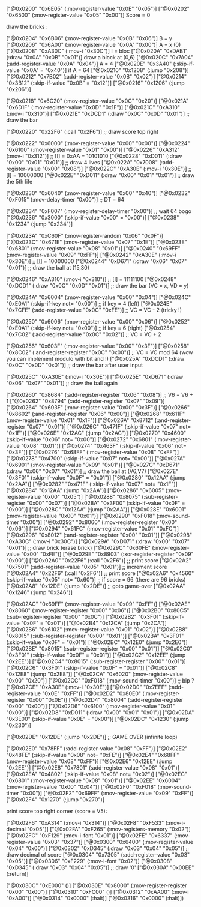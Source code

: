 ["@0x0200" "0x6E05" (:mov-register-value "0x0E" "0x05")]
 ["@0x0202" "0x6500" (:mov-register-value "0x05" "0x00")]  Score = 0

 draw the bricks :

 ["@0x0204" "0x6B06" (:mov-register-value "0x0B" "0x06")]   B = y
 ["@0x0206" "0x6A00" (:mov-register-value "0x0A" "0x00")]   A = x (0)
 ["@0x0208" "0xA30C" (:mov-i "0x30C")]                      I = bloc
 ["@0x020A" "0xDAB1" (:draw "0x0A" "0x0B" "0x01")]          draw a block at (0,6)
 ["@0x020C" "0x7A04" (:add-register-value "0x0A" "0x04")]   A = 4
 ["@0x020E" "0x3A40" (:skip-if-value "0x0A" = "0x40")]      if A = 64
 ["@0x0210" "0x1208" (:jump "0x208")]
 ["@0x0212" "0x7B02" (:add-register-value "0x0B" "0x02")]
 ["@0x0214" "0x3B12" (:skip-if-value "0x0B" = "0x12")]
 ["@0x0216" "0x1206" (:jump "0x206")]

 ["@0x0218" "0x6C20" (:mov-register-value "0x0C" "0x20")]
 ["@0x021A" "0x6D1F" (:mov-register-value "0x0D" "0x1F")]
 ["@0x021C" "0xA310" (:mov-i "0x310")]
 ["@0x021E" "0xDCD1" (:draw "0x0C" "0x0D" "0x01")]           ;; draw the bar

 ["@0x0220" "0x22F6" (:call "0x2F6")]                        ;; draw score top right

 ["@0x0222" "0x6000" (:mov-register-value "0x00" "0x00")]
 ["@0x0224" "0x6100" (:mov-register-value "0x01" "0x00")]
 ["@0x0226" "0xA312" (:mov-i "0x312")]                       ;; [I] = 0xAA = 10101010
 ["@0x0228" "0xD011" (:draw "0x00" "0x01" "0x01")]           ;; draw 4 lives
 ["@0x022A" "0x7008" (:add-register-value "0x00" "0x08")]
 ["@0x022C" "0xA30E" (:mov-i "0x30E")]                       ;; [I] = 10000000
 ["@0x022E" "0xD011" (:draw "0x00" "0x01" "0x01")]           ;; draw the 5th life

 ["@0x0230" "0x6040" (:mov-register-value "0x00" "0x40")]
 ["@0x0232" "0xF015" (:mov-delay-timer "0x00")]              ;; DT = 64

 ["@0x0234" "0xF007" (:mov-register-delay-timer "0x00")]     ;; wait 64 bogo
 ["@0x0236" "0x3000" (:skip-if-value "0x00" = "0x00")]
 ["@0x0238" "0x1234" (:jump "0x234")]

 ["@0x023A" "0xC60F" (:mov-register-random "0x06" "0x0F")]
 ["@0x023C" "0x671E" (:mov-register-value "0x07" "0x1E")]
 ["@0x023E" "0x6801" (:mov-register-value "0x08" "0x01")]
 ["@0x0240" "0x69FF" (:mov-register-value "0x09" "0xFF")]
 ["@0x0242" "0xA30E" (:mov-i "0x30E")]                       ;; [I] = 10000000
 ["@0x0244" "0xD671" (:draw "0x06" "0x07" "0x01")]           ;; draw the ball at (15,30)

 ["@0x0246" "0xA310" (:mov-i "0x310")]                       ;; [I] = 11111100
 ["@0x0248" "0xDCD1" (:draw "0x0C" "0x0D" "0x01")]           ;; draw the bar (VC = x, VD = y)

 ["@0x024A" "0x6004" (:mov-register-value "0x00" "0x04")]
 ["@0x024C" "0xE0A1" (:skip-if-key not= "0x00")]             ;; if key = 4 (left)
 ["@0x024E" "0x7CFE" (:add-register-value "0x0C" "0xFE")]    ;; VC = VC - 2 (tricky !)

 ["@0x0250" "0x6006" (:mov-register-value "0x00" "0x06")]
 ["@0x0252" "0xE0A1" (:skip-if-key not= "0x00")]             ;; if key = 6 (right)
 ["@0x0254" "0x7C02" (:add-register-value "0x0C" "0x02")]    ;; VC = VC + 2

 ["@0x0256" "0x603F" (:mov-register-value "0x00" "0x3F")]
 ["@0x0258" "0x8C02" (:and-register-register "0x0C" "0x00")] ;; VC = VC mod 64 (wow you can implement modulo with bit and !)
 ["@0x025A" "0xDCD1" (:draw "0x0C" "0x0D" "0x01")]           ;; draw the bar after user input

 ["@0x025C" "0xA30E" (:mov-i "0x30E")]
 ["@0x025E" "0xD671" (:draw "0x06" "0x07" "0x01")]           ;; draw the ball again

 ["@0x0260" "0x8684" (:add-register-register "0x06" "0x08")] ;; V6 = V6 + 1
 ["@0x0262" "0x8794" (:add-register-register "0x07" "0x09")]
 ["@0x0264" "0x603F" (:mov-register-value "0x00" "0x3F")]
 ["@0x0266" "0x8602" (:and-register-register "0x06" "0x00")]
 ["@0x0268" "0x611F" (:mov-register-value "0x01" "0x1F")]
 ["@0x026A" "0x8712" (:and-register-register "0x07" "0x01")]
 ["@0x026C" "0x471F" (:skip-if-value "0x07" not= "0x1F")]
 ["@0x026E" "0x12AC" (:jump "0x2AC")]
 ["@0x0270" "0x4600" (:skip-if-value "0x06" not= "0x00")]
 ["@0x0272" "0x6801" (:mov-register-value "0x08" "0x01")]
 ["@0x0274" "0x463F" (:skip-if-value "0x06" not= "0x3F")]
 ["@0x0276" "0x68FF" (:mov-register-value "0x08" "0xFF")]
 ["@0x0278" "0x4700" (:skip-if-value "0x07" not= "0x00")]
 ["@0x027A" "0x6901" (:mov-register-value "0x09" "0x01")]
 ["@0x027C" "0xD671" (:draw "0x06" "0x07" "0x01")]          ;; draw the ball at (V6,V7)
 ["@0x027E" "0x3F01" (:skip-if-value "0x0F" = "0x01")]
 ["@0x0280" "0x12AA" (:jump "0x2AA")]
 ["@0x0282" "0x471F" (:skip-if-value "0x07" not= "0x1F")]
 ["@0x0284" "0x12AA" (:jump "0x2AA")]
 ["@0x0286" "0x6005" (:mov-register-value "0x00" "0x05")]
 ["@0x0288" "0x8075" (:sub-register-register "0x00" "0x07")]
 ["@0x028A" "0x3F00" (:skip-if-value "0x0F" = "0x00")]
 ["@0x028C" "0x12AA" (:jump "0x2AA")]
 ["@0x028E" "0x6001" (:mov-register-value "0x00" "0x01")]
 ["@0x0290" "0xF018" (:mov-sound-timer "0x00")]
 ["@0x0292" "0x8060" (:mov-register-register "0x00" "0x06")]
 ["@0x0294" "0x61FC" (:mov-register-value "0x01" "0xFC")]
 ["@0x0296" "0x8012" (:and-register-register "0x00" "0x01")]
 ["@0x0298" "0xA30C" (:mov-i "0x30C")]
 ["@0x029A" "0xD071" (:draw "0x00" "0x07" "0x01")]          ;; draw brick (erase brick)
 ["@0x029C" "0x60FE" (:mov-register-value "0x00" "0xFE")]
 ["@0x029E" "0x8903" (:xor-register-register "0x09" "0x00")]
 ["@0x02A0" "0x22F6" (:call "0x2F6")]                       ;; print score
 ["@0x02A2" "0x7501" (:add-register-value "0x05" "0x01")]   ;; increment score
 ["@0x02A4" "0x22F6" (:call "0x2F6")]                       ;; print score
 ["@0x02A6" "0x4560" (:skip-if-value "0x05" not= "0x60")]   ;; if score = 96 (there are 96 bricks)
 ["@0x02A8" "0x12DE" (:jump "0x2DE")]                       ;; goto game-over
 ["@0x02AA" "0x1246" (:jump "0x246")]

 ["@0x02AC" "0x69FF" (:mov-register-value "0x09" "0xFF")]
 ["@0x02AE" "0x8060" (:mov-register-register "0x00" "0x06")]
 ["@0x02B0" "0x80C5" (:sub-register-register "0x00" "0x0C")]
 ["@0x02B2" "0x3F01" (:skip-if-value "0x0F" = "0x01")]
 ["@0x02B4" "0x12CA" (:jump "0x2CA")]
 ["@0x02B6" "0x6102" (:mov-register-value "0x01" "0x02")]
 ["@0x02B8" "0x8015" (:sub-register-register "0x00" "0x01")]
 ["@0x02BA" "0x3F01" (:skip-if-value "0x0F" = "0x01")]
 ["@0x02BC" "0x12E0" (:jump "0x2E0")]
 ["@0x02BE" "0x8015" (:sub-register-register "0x00" "0x01")]
 ["@0x02C0" "0x3F01" (:skip-if-value "0x0F" = "0x01")]
 ["@0x02C2" "0x12EE" (:jump "0x2EE")]
 ["@0x02C4" "0x8015" (:sub-register-register "0x00" "0x01")]
 ["@0x02C6" "0x3F01" (:skip-if-value "0x0F" = "0x01")]
 ["@0x02C8" "0x12E8" (:jump "0x2E8")]
 ["@0x02CA" "0x6020" (:mov-register-value "0x00" "0x20")]
 ["@0x02CC" "0xF018" (:mov-sound-timer "0x00")]                ;; bip ?
 ["@0x02CE" "0xA30E" (:mov-i "0x30E")]
 ["@0x02D0" "0x7EFF" (:add-register-value "0x0E" "0xFF")]
 ["@0x02D2" "0x80E0" (:mov-register-register "0x00" "0x0E")]
 ["@0x02D4" "0x8004" (:add-register-register "0x00" "0x00")]
 ["@0x02D6" "0x6100" (:mov-register-value "0x01" "0x00")]
 ["@0x02D8" "0xD011" (:draw "0x00" "0x01" "0x01")]
 ["@0x02DA" "0x3E00" (:skip-if-value "0x0E" = "0x00")]
 ["@0x02DC" "0x1230" (:jump "0x230")]

 ["@0x02DE" "0x12DE" (:jump "0x2DE")]                        ;; GAME OVER (infinite loop)

 ["@0x02E0" "0x78FF" (:add-register-value "0x08" "0xFF")]
 ["@0x02E2" "0x48FE" (:skip-if-value "0x08" not= "0xFE")]
 ["@0x02E4" "0x68FF" (:mov-register-value "0x08" "0xFF")]
 ["@0x02E6" "0x12EE" (:jump "0x2EE")]
 ["@0x02E8" "0x7801" (:add-register-value "0x08" "0x01")]
 ["@0x02EA" "0x4802" (:skip-if-value "0x08" not= "0x02")]
 ["@0x02EC" "0x6801" (:mov-register-value "0x08" "0x01")]
 ["@0x02EE" "0x6004" (:mov-register-value "0x00" "0x04")]
 ["@0x02F0" "0xF018" (:mov-sound-timer "0x00")]
 ["@0x02F2" "0x69FF" (:mov-register-value "0x09" "0xFF")]
 ["@0x02F4" "0x1270" (:jump "0x270")]

print score top right corner (score = V5):

 ["@0x02F6" "0xA314" (:mov-i "0x314")]
 ["@0x02F8" "0xF533" (:mov-i-decimal "0x05")]
 ["@0x02FA" "0xF265" (:mov-registers-memory "0x02")]
 ["@0x02FC" "0xF129" (:mov-i-font "0x01")]
 ["@0x02FE" "0x6337" (:mov-register-value "0x03" "0x37")]
 ["@0x0300" "0x6400" (:mov-register-value "0x04" "0x00")]
 ["@0x0302" "0xD345" (:draw "0x03" "0x04" "0x05")]           ;; draw decimal of score
 ["@0x0304" "0x7305" (:add-register-value "0x03" "0x05")]
 ["@0x0306" "0xF229" (:mov-i-font "0x02")]
 ["@0x0308" "0xD345" (:draw "0x03" "0x04" "0x05")]           ;; draw '0'
 ["@0x030A" "0x00EE" (:return)]

 ["@0x030C" "0xE000" ()]
 ["@0x030E" "0x8000" (:mov-register-register "0x00" "0x00")]
 ["@0x0310" "0xFC00" ()]
 ["@0x0312" "0xAA00" (:mov-i "0xA00")]
 ["@0x0314" "0x0000" (:halt)]
 ["@0x0316" "0x0000" (:halt)])